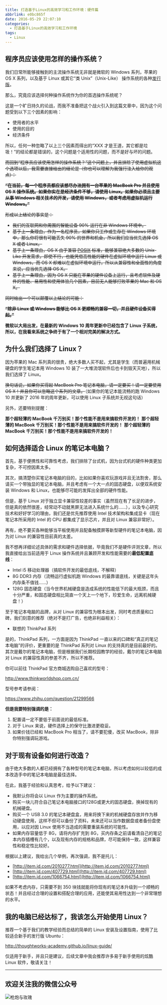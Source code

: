```yaml
---
title: 打造基于Linux的高效学习和工作环境：硬件篇
abbrlink: e0bc865f
date: 2016-05-29 22:07:10
categories:
  - 打造基于Linux的高效学习和工作环境
tags:
  - Linux
---
```


## 程序员应该使用怎样的操作系统？

我们日常所能够接触到的主流操作系统无非就是微软的 Windows 系列，苹果的 OS X 系列，以及基于 Linux 或其它“类 Unix”（Unix-Like） 操作系统的各种[发行版](https://zh.wikipedia.org/wiki/Linux%E5%8F%91%E8%A1%8C%E7%89%88)。

那么，究竟应该选择何种操作系统作为你的首选操作系统呢？

这是一个旷日持久的论战，而我不准备把这个战火引入到这篇文章中，因为这个问题受到以下三个因素的影响：

- 使用者的水平
- 使用的目的
- 经济条件

所以，任何一种忽略了以上三个因素而得出的“XXX 才是王道，其它都是垃圾！”的结论都是错误的，这个问题是个适用性的问题，而不是好与坏的问题。

<!-- more -->

~~而回到“程序员应该使用怎样的操作系统？”这个问题上，并且排除了使用虚拟机这个选项以后，我需要直接给出的结论是（你也可以理解为我强行注入给你的观点）：~~

~~**“在当前，每一个程序员都应该想尽办法拥有一台苹果的 MacBook Pro 并且使用 OS X 操作系统。如果你实在是经济条件不够，请使用 Linux。如果你必须且主要从事 Windows 相关技术的开发，请使用 Windows，或者考虑用虚拟机运行 Windows。”**~~

~~形成以上结论的事实是：~~

- ~~我们的互联网和你周围的智能设备 90% 运行在非 Windows 环境中。~~
- ~~基于上一条理由，作为一名程序员，如果你只工作或生存在 Windows 环境中，那么你将很有可能丢失 90% 的世界和机会，所以我们应当优先选择 OS X 或者 Linux。~~
- ~~基于上一条理由，OS X 由于兼容 [POSIX](https://zh.wikipedia.org/wiki/POSIX) 标准，能够兼容绝大多数的 Unix-Like 开发需求，即使不行，也能凭借高性能的硬件在虚拟环境中运行 Linux 或 Windows，而 OS X 却难以在虚拟环境中运行，所以从兼容性和全面性的角度来说，应当优先选择 OS X。~~
- ~~基于上一条理由，因为 OS X 只能在苹果的硬件设备上运行，且考虑软件及硬件的性能、易用性和使用体验几个因素，目前无人能够打败苹果的 Mac 和 OS X。~~

~~同时给出一个可以颠覆以上结论的可能：~~

~~**“除非 Linux 或 Windows 能够比 OS X 更顺畅的兼容一切，并且硬件设备买得起。”**~~

**微软以大局出发，在最新的 Windows 10 周年更新中已经包含了 Linux 子系统，所以，在我看来系统之争终于有了一个相对完美的解决方式。**

## 为什么我们选择了 Linux？

因为苹果的 Mac 系列真的很贵，绝大多数人买不起，尤其是学生（而普遍用机械硬盘的学生笔记本用 Windows 10 装了一大堆流氓软件后也卡到毁天灭地），所以我们选择了 Linux。

~~换句话说，如果你买得起 MacBook Pro 笔记本电脑，请一定要买！请一定要使用 OS X！并且你可以忽略这个系列的文章。~~（如果你的笔记本能流畅的跑 Windows 10 并更新了 2016 年的周年更新，可以使用 Linux 子系统并无视这句话）

另外，还要特别提醒：

**那个超轻薄的 MacBook 千万别买！那个性能不是用来搞软件开发的！**
**那个超轻薄的 MacBook 千万别买！那个性能不是用来搞软件开发的！**
**那个超轻薄的 MacBook 千万别买！那个性能不是用来搞软件开发的！**

## 如何选择适合 Linux 的笔记本电脑？

首先，基于便携性和可靠性考虑，我们排除了台式机，因为台式机的硬件种类更加复杂，不可控因素太多。

其次，搞清楚你买笔记本电脑的目的，比如如果你喜欢玩游戏并且无法割舍，那么请买一个带独显的笔记本电脑，并且考虑有一个大一点的固态硬盘，以便双系统安装 Windows 和 Linux，也能够尽可能的发挥出全部的硬件性能。

但是，基于 Linux 对于独立显卡兼容性较差的事实（虽然现在有了长足的进步，但是真的依然很差，经常动不动就黑屏无法进入系统什么的……），以及专心研究技术和好好学习的理由，我们还是优先推荐使用 Intel 技术架构和集成显卡（现在笔记本所采用的 Intel 的 CPU 都集成了显示芯片，并且对 Linux 兼容非常好）。

再有，绝不要买各种能够当平板使用并且配备触摸屏等新型硬件的笔记本电脑，因为对 Linux 的兼容性目前真的太差。

我不想再详细论述具体的需求和硬件选择依据，毕竟我们不是硬件评测文章，所以我直接给出当前适用于 Linux 操作系统并且兼顾开发和性能需要的**最低配置底线**：

- Intel i5 移动处理器（搞软件开发的最低底线，不解释）
- 8G DDR3 内存（流畅运行虚拟机跑 Windows 的最靠谱底线，关键是这年头内存条不值钱……）
- 128G 固态硬盘（当今世界机械硬盘是造成系统的性能低下的最大瓶颈，而且十分严重，和固态硬盘相比简直一个天上一个地下，珍爱生命，远离机械硬盘！）

至于笔记本电脑的品牌，从对 Linux 的兼容性为根本出发，同时考虑质量和口碑，我们刻意的推荐（绝对不是打广告，也绝非利益相关）：

- 联想的 ThinkPad 系列

是的，ThinkPad 系列，一方面是因为 ThinkPad 一直以来的口碑和“真正的笔记本电脑”的评价，更重要的是 ThinkPad 系列对 Linux 的支持真的是目前最好的。其次是戴尔的笔记本电脑，但是根据我们长期校园教学的经验，戴尔的笔记本电脑对 Linux 的兼容性真的参差不齐，所以不推荐。

你可以前往 ThinkPad 官方商城选购自己喜欢的型号：

http://www.thinkworldshop.com.cn/

型号参考请参阅：

https://www.zhihu.com/question/21299566

**但是我要特别强调的是：**

1. 配置请一定不要低于前面说的最低标准。
2. 对于 Linux 来说，硬件选择上的保守比激进更稳妥。
3. 如果价钱已经和 MacBook Pro 相当了，请不要犯傻，改买 MacBook，除非你特别强调玩游戏。

## 对于现有设备如何进行改造？

由于绝大多数的人都已经拥有了各种型号的笔记本电脑，所以考虑如何以较低的成本改造手中的笔记本电脑是最佳选择。

在此，我基于经验和认真思考，给予以下建议：

- 我默认你将会以 Linux 作为主要的操作系统。
- 购买一块儿符合自己笔记本电脑接口的128G或更大的固态硬盘，换掉现有的机械硬盘。
- 购买一个 USB 3.0 的笔记本硬盘盒，用来将换下来的机械硬盘存放并作为移动硬盘使用，这样不但可以备份了资料，未来还可以当作数据盘或者备份盘使用，以应对因 Linux 使用不当造成的需要重装系统的可能性。
- 如果内存容量低于 8G，请将内存扩充到 8G，买内存条之前请看清自己的笔记本内存插槽有几个，以及现有内存的规格和品牌，尽可能保持一致，这样兼容性和稳定性比较好。

根据以上建议，我给出几个举例，再次强调，我不是托儿：

- [http://item.jd.com/2010277.html](http://item.jd.com/2010277.html)
- [http://item.jd.com/407729.html](http://item.jd.com/407729.html)
- [http://item.jd.com/1066754.html](http://item.jd.com/1066754.html)

如果不考虑内存，只需要不到 350 块钱就能将你现有的笔记本升级到一个顺畅的状态！并且经过合理的设置和搭配合理的应用，还能使其易用性达到一个非常理想的水平。

## 我的电脑已经达标了，我该怎么开始使用 Linux？

推荐一个基于我们的教学经验而总结的简单的 Linux 安装及设置指南，使用了比较适合新手的发行版 Ubuntu：

http://thoughtworks-academy.github.io/linux-guide/

仅适用于新手，并且只是建议，后续文章中我会推荐许多易于新手使用的炫酷 Linux 软件，敬请关注！

---

## 欢迎关注我的微信公众号

![枪炮与玫瑰](https://huhao-dev.oss-cn-beijing.aliyuncs.com/2020-01-20-wechat.png)